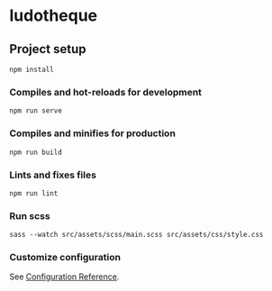 # ludotheque

## Project setup

```
npm install
```

### Compiles and hot-reloads for development

```
npm run serve
```

### Compiles and minifies for production

```
npm run build
```

### Lints and fixes files

```
npm run lint
```

### Run scss

```
sass --watch src/assets/scss/main.scss src/assets/css/style.css
```

### Customize configuration

See [Configuration Reference](https://cli.vuejs.org/config/).
